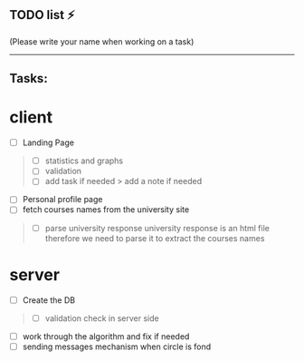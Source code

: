 ## TODO list ⚡

(Please write your name when working on a task)

---

Tasks:
---
# client

-   [ ] Landing Page
> - [ ] statistics and graphs
> - [ ] validation
> - [ ] add task if needed
    > add a note if needed
-   [ ] Personal profile page
-   [ ] fetch courses names from the university site
> -   [ ] parse university response
> university response is an html file therefore we need to parse it to extract the courses names 

# server

-   [ ] Create the DB
> -   [ ] validation check in server side
-   [ ] work through the algorithm and fix if needed
-   [ ] sending messages mechanism when circle is fond
